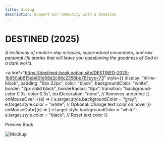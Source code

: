 ```yaml
---
title: Giving
description: Support our community with a donation
---
```


# DESTINED (2025)

*A testimony of modern-day miracles, supernatural encounters, and raw personal life stories that will leave you questioning the goodness of God in a dark world.*

<a
  href="https://destined-book.notion.site/DESTINED-2025-1b950ab615eb80fd98d2c66c2356bb78?pvs=73"
  style={{
    display: "inline-block",
    padding: "9px 22px",
    color: "black",
    backgroundColor: "white",
    border: "2px solid black",
    borderRadius: "8px",
    transition: "background-color 0.3s, color 0.3s",
    textDecoration: "none", // Removes underline
  }}
  onMouseOver={(e) => {
    e.target.style.backgroundColor = "gray";
    e.target.style.color = "white"; // Optional: Change text color on hover
  }}
  onMouseOut={(e) => {
    e.target.style.backgroundColor = "white";
    e.target.style.color = "black"; // Reset text color
  }}
>
  Preview Book
</a>


![Mockup](/img/mockup.png)

